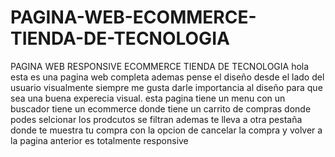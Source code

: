 # PAGINA-WEB-ECOMMERCE-TIENDA-DE-TECNOLOGIA
PAGINA WEB  RESPONSIVE ECOMMERCE TIENDA DE TECNOLOGIA 
hola esta es una pagina web completa ademas pense el diseño desde el lado del usuario visualmente siempre me gusta darle importancia al diseño para que sea una buena experecia visual.
esta pagina tiene un menu con un buscador tiene un ecommerce donde tiene un carrito de compras donde podes selcionar los prodcutos se filtran ademas te lleva a otra pestaña donde te muestra
tu compra con la opcion de cancelar la compra y volver a la pagina anterior es totalmente responsive
